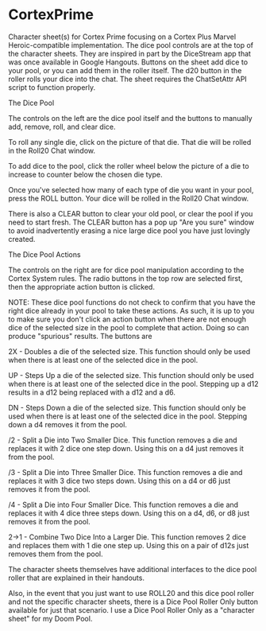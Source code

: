 # CortexPrime
Character sheet(s) for Cortex Prime focusing on a Cortex Plus Marvel Heroic-compatible implementation.
The dice pool controls are at the top of the character sheets. They are inspired in part by the DiceStream app that was once available in Google Hangouts. 
Buttons on the sheet add dice to your pool, or you can add them in the roller itself.
The d20 button in the roller rolls your dice into the chat.
The sheet requires the ChatSetAttr API script to function properly.

The Dice Pool

The controls on the left are the dice pool itself and the buttons to manually add, remove, roll, and clear dice.

To roll any single die, click on the picture of that die. That die will be rolled in the Roll20 Chat window.

To add dice to the pool, click the roller wheel below the picture of a die to increase to counter below the chosen die type.

Once you've selected how many of each type of die you want in your pool, press the ROLL button. Your dice will be rolled in the Roll20 Chat window.

There is also a CLEAR button to clear your old pool, or clear the pool if you need to start fresh. The CLEAR button has a pop up "Are you sure" window to avoid inadvertently erasing a nice large dice pool you have just lovingly created.

The Dice Pool Actions

The controls on the right are for dice pool manipulation according to the Cortex System rules. The radio buttons in the top row are selected first, then the appropriate action button is clicked.

NOTE: These dice pool functions do not check to confirm that you have the right dice already in your pool to take these actions. As such, it is up to you to make sure you don't click an action button when there are not enough dice of the selected size in the pool to complete that action. Doing so can produce "spurious" results.
The buttons are

2X - Doubles a die of the selected size. This function should only be used when there is at least one of the selected dice in the pool.

UP - Steps Up a die of the selected size. This function should only be used when there is at least one of the selected dice in the pool. Stepping up a d12 results in a d12 being replaced with a d12 and a d6.

DN - Steps Down a die of the selected size. This function should only be used when there is at least one of the selected dice in the pool. Stepping down a d4 removes it from the pool.

/2 - Split a Die into Two Smaller Dice. This function removes a die and replaces it with 2 dice one step down. Using this on a d4 just removes it from the pool.

/3 - Split a Die into Three Smaller Dice. This function removes a die and replaces it with 3 dice two steps down. Using this on a d4 or d6 just removes it from the pool.

/4 - Split a Die into Four Smaller Dice. This function removes a die and replaces it with 4 dice three steps down. Using this on a d4, d6, or d8 just removes it from the pool.

2->1 - Combine Two Dice Into a Larger Die. This function removes 2 dice and replaces them with 1 die one step up. Using this on a pair of d12s just removes them from the pool. 



The character sheets themselves have additional interfaces to the dice pool roller that are explained in their handouts.

Also, in the event that you just want to use ROLL20 and this dice pool roller and not the specific character sheets, there is a Dice Pool Roller Only button available for just that scenario. I use a Dice Pool Roller Only as a "character sheet" for my Doom Pool.
